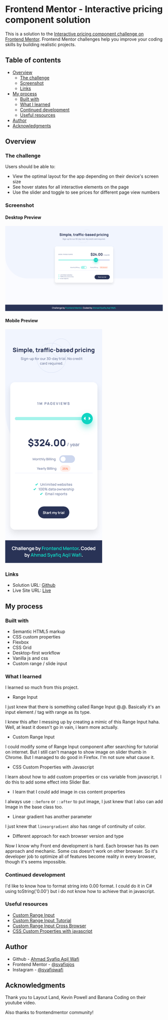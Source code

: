 # Frontend Mentor - Interactive pricing component solution

This is a solution to the [Interactive pricing component challenge on Frontend Mentor](https://www.frontendmentor.io/challenges/interactive-pricing-component-t0m8PIyY8). Frontend Mentor challenges help you improve your coding skills by building realistic projects. 

## Table of contents

- [Overview](#overview)
  - [The challenge](#the-challenge)
  - [Screenshot](#screenshot)
  - [Links](#links)
- [My process](#my-process)
  - [Built with](#built-with)
  - [What I learned](#what-i-learned)
  - [Continued development](#continued-development)
  - [Useful resources](#useful-resources)
- [Author](#author)
- [Acknowledgments](#acknowledgments)

## Overview

### The challenge

Users should be able to:

- View the optimal layout for the app depending on their device's screen size
- See hover states for all interactive elements on the page
- Use the slider and toggle to see prices for different page view numbers

### Screenshot

#### Desktop Preview

![](./summary/desktop-preview.png)

#### Mobile Preview

![](./summary/mobile-preview.png)

### Links

- Solution URL: [Github](https://github.com/syafiqjos/frontendmentor.io-solution/tree/main/Junior/Interactive%20Pricing%20Component)
- Live Site URL: [Live](https://syafiqjos.github.io/frontendmentor.io-solution/Junior/Interactive%20Pricing%20Component/index.html)

## My process

### Built with

- Semantic HTML5 markup
- CSS custom properties
- Flexbox
- CSS Grid
- Desktop-first workflow
- Vanilla js and css
- Custom range / slide input

### What I learned

I learned so much from this project.

- Range Input

I just knew that there is something called Range Input @.@. Basically it's an input element / tag with range as its type.

I knew this after I messing up by creating a mimic of this Range Input haha. Well, at least it doesn't go in vain, i learn more actually.

- Custom Range Input

I could modify some of Range Input component after searching for tutorial on internet. But I still can't manage to show image on slider thumb in Chrome. But I managed to do good in Firefox. I'm not sure what cause it.

- CSS Custom Properties with Javascript

I learn about how to add custom properties or css variable from javascript. I do this to add some effect into Slider Bar.

- I learn that I could add image in css content properties

I always use `::before` or `::after` to put image, I just knew that I also can add Image in the base class too.

- Linear gradient has another parameter

I just knew that `lineargradient` also has range of continuity of color.

- Different approach for each browser version and type

Now I know why Front end development is hard. Each browser has its own approach and mechanic. Some css doesn't work on other browser. So it's developer job to optimize all of features become reality in every browser, though it's seems impossible.

### Continued development

I'd like to know how to format string into 0.00 format. I could do it in C# using toString('0.00') but i do not know how to achieve that in javascript.

### Useful resources

- [Custom Range Input](https://developer.mozilla.org/en-US/docs/Web/CSS/::-moz-range-thumb)
- [Custom Range Input Tutorial](https://www.youtube.com/watch?v=BrpiNUf2XCk)
- [Custom Range Input Cross Browser](https://css-tricks.com/styling-cross-browser-compatible-range-inputs-css/)
- [CSS Custom Properties with javascript](https://css-tricks.com/updating-a-css-variable-with-javascript/)

## Author

- Github - [Ahmad Syafiq Aqil Wafi](https://www.github.com/syafiqjos)
- Frontend Mentor - [@syafiqjos](https://www.frontendmentor.io/profile/syafiqjos)
- Instagram - [@syafiqwafi](https://www.instagram.com/syafiqwafi)

## Acknowledgments

Thank you to Layout Land, Kevin Powell and Banana Coding on their youtube video.

Also thanks to frontendmentor community!
